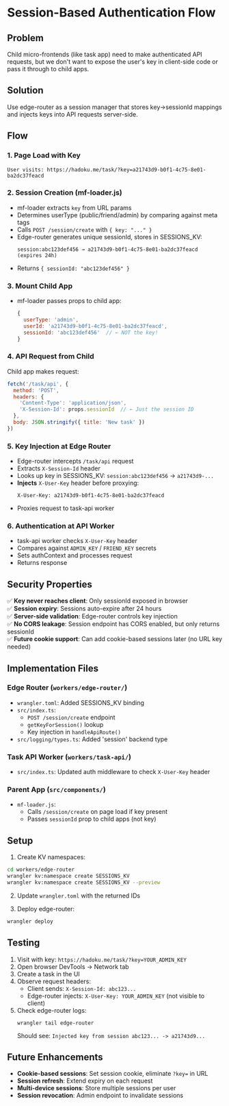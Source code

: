 # Session-Based Authentication Flow

## Problem
Child micro-frontends (like task app) need to make authenticated API requests, but we don't want to expose the user's key in client-side code or pass it through to child apps.

## Solution
Use edge-router as a session manager that stores key→sessionId mappings and injects keys into API requests server-side.

## Flow

### 1. Page Load with Key
```
User visits: https://hadoku.me/task/?key=a21743d9-b0f1-4c75-8e01-ba2dc37feacd
```

### 2. Session Creation (mf-loader.js)
- mf-loader extracts `key` from URL params
- Determines userType (public/friend/admin) by comparing against meta tags
- Calls `POST /session/create` with `{ key: "..." }`
- Edge-router generates unique sessionId, stores in SESSIONS_KV:
  ```
  session:abc123def456 → a21743d9-b0f1-4c75-8e01-ba2dc37feacd (expires 24h)
  ```
- Returns `{ sessionId: "abc123def456" }`

### 3. Mount Child App
- mf-loader passes props to child app:
  ```javascript
  {
    userType: 'admin',
    userId: 'a21743d9-b0f1-4c75-8e01-ba2dc37feacd',
    sessionId: 'abc123def456'  // ← NOT the key!
  }
  ```

### 4. API Request from Child
Child app makes request:
```javascript
fetch('/task/api', {
  method: 'POST',
  headers: {
    'Content-Type': 'application/json',
    'X-Session-Id': props.sessionId  // ← Just the session ID
  },
  body: JSON.stringify({ title: 'New task' })
})
```

### 5. Key Injection at Edge Router
- Edge-router intercepts `/task/api` request
- Extracts `X-Session-Id` header
- Looks up key in SESSIONS_KV: `session:abc123def456` → `a21743d9-...`
- **Injects** `X-User-Key` header before proxying:
  ```
  X-User-Key: a21743d9-b0f1-4c75-8e01-ba2dc37feacd
  ```
- Proxies request to task-api worker

### 6. Authentication at API Worker
- task-api worker checks `X-User-Key` header
- Compares against `ADMIN_KEY` / `FRIEND_KEY` secrets
- Sets authContext and processes request
- Returns response

## Security Properties

✅ **Key never reaches client**: Only sessionId exposed in browser  
✅ **Session expiry**: Sessions auto-expire after 24 hours  
✅ **Server-side validation**: Edge-router controls key injection  
✅ **No CORS leakage**: Session endpoint has CORS enabled, but only returns sessionId  
✅ **Future cookie support**: Can add cookie-based sessions later (no URL key needed)

## Implementation Files

### Edge Router (`workers/edge-router/`)
- `wrangler.toml`: Added SESSIONS_KV binding
- `src/index.ts`: 
  - `POST /session/create` endpoint
  - `getKeyForSession()` lookup
  - Key injection in `handleApiRoute()`
- `src/logging/types.ts`: Added 'session' backend type

### Task API Worker (`workers/task-api/`)
- `src/index.ts`: Updated auth middleware to check `X-User-Key` header

### Parent App (`src/components/`)
- `mf-loader.js`: 
  - Calls `/session/create` on page load if key present
  - Passes `sessionId` prop to child apps (not key)

## Setup

1. Create KV namespaces:
```bash
cd workers/edge-router
wrangler kv:namespace create SESSIONS_KV
wrangler kv:namespace create SESSIONS_KV --preview
```

2. Update `wrangler.toml` with the returned IDs

3. Deploy edge-router:
```bash
wrangler deploy
```

## Testing

1. Visit with key: `https://hadoku.me/task/?key=YOUR_ADMIN_KEY`
2. Open browser DevTools → Network tab
3. Create a task in the UI
4. Observe request headers:
   - Client sends: `X-Session-Id: abc123...`
   - Edge-router injects: `X-User-Key: YOUR_ADMIN_KEY` (not visible to client)
5. Check edge-router logs:
   ```
   wrangler tail edge-router
   ```
   Should see: `Injected key from session abc123... -> a21743d9...`

## Future Enhancements

- **Cookie-based sessions**: Set session cookie, eliminate `?key=` in URL
- **Session refresh**: Extend expiry on each request
- **Multi-device sessions**: Store multiple sessions per user
- **Session revocation**: Admin endpoint to invalidate sessions
